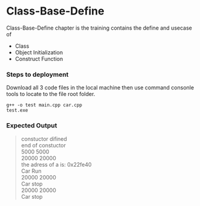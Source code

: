 # Class-Base-Define #

Class-Base-Define chapter is the training contains the define and usecase of
* Class 
* Object Initialization 
* Construct Function

### Steps to deployment ###
Download all 3 code files in the local machine then use command consonle tools to locate to the file root folder. 

`g++ -o test main.cpp car.cpp`</br>
`test.exe`

### Expected Output ###
>  constuctor difined</br>
>  end of constuctor</br>
> 5000 5000</br>
> 20000 20000</br>
> the adress of a is: 0x22fe40</br>
> Car Run</br>
> 20000 20000</br>
> Car stop</br>
> 20000 20000</br>
> Car stop


